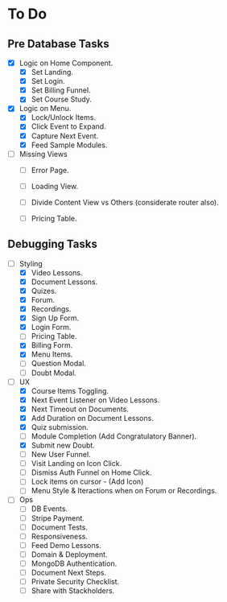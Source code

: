 # To Do

## Pre Database Tasks

* [X] Logic on Home Component.
    * [X] Set Landing.
    * [X] Set Login.
    * [X] Set Billing Funnel.
    * [X] Set Course Study.

* [X] Logic on Menu.
    * [X] Lock/Unlock Items.
    * [X] Click Event to Expand.
    * [X] Capture Next Event.
    * [X] Feed Sample Modules.

* [ ] Missing Views
    * [ ] Error Page.
    * [ ] Loading View.
    * [ ] Divide Content View vs Others (considerate router also).
    * [ ] Pricing Table.


## Debugging Tasks

* [ ] Styling
    * [X] Video Lessons.
    * [x] Document Lessons.
    * [X] Quizes.
    * [X] Forum.
    * [X] Recordings.
    * [X] Sign Up Form.
    * [X] Login Form.
    * [ ] Pricing Table.
    * [X] Billing Form.
    * [X] Menu Items.
    * [ ] Question Modal.
    * [ ] Doubt Modal.

* [ ] UX
    * [X] Course Items Toggling.
    * [X] Next Event Listener on Video Lessons.
    * [X] Next Timeout on Documents.
    * [X] Add Duration on Document Lessons. 
    * [X] Quiz submission. 
    * [ ] Module Completion (Add Congratulatory Banner).
    * [X] Submit new Doubt.
    * [ ] New User Funnel.
    * [ ] Visit Landing on Icon Click.
    * [ ] Dismiss Auth Funnel on Home Click.
    * [ ] Lock items on cursor - (Add Icon)
    * [ ] Menu Style & Iteractions when on Forum or Recordings.

* [ ] Ops
    * [ ] DB Events.
    * [ ] Stripe Payment.
    * [ ] Document Tests.
    * [ ] Responsiveness.
    * [ ] Feed Demo Lessons.
    * [ ] Domain & Deployment.
    * [ ] MongoDB Authentication.
    * [ ] Document Next Steps.
    * [ ] Private Security Checklist.
    * [ ] Share with Stackholders.
